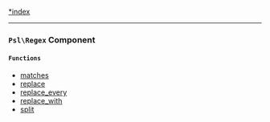 <!--
    This markdown file was generated using `docs/documenter.php`.

    Any edits to it will likely be lost.
-->

[*index](./../README.md)

---

### `Psl\Regex` Component

#### `Functions`

- [matches](./../../src/Psl/Regex/matches.php#L19)
- [replace](./../../src/Psl/Regex/replace.php#L26)
- [replace_every](./../../src/Psl/Regex/replace_every.php#L27)
- [replace_with](./../../src/Psl/Regex/replace_with.php#L26)
- [split](./../../src/Psl/Regex/split.php#L29)


